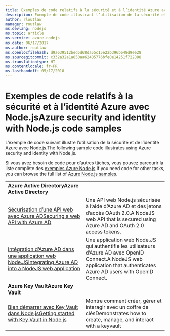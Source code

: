 ```yaml
---
title: Exemples de code relatifs à la sécurité et à l’identité Azure avec Node.js
description: Exemple de code illustrant l’utilisation de la sécurité et de l’identité Azure avec Node.js.
author: rloutlaw
manager: routlaw
ms.devlang: nodejs
ms.topic: article
ms.service: azure-nodejs
ms.date: 06/17/2017
ms.author: routlaw
ms.openlocfilehash: d9a639512bed5d68da55c15e22b396b648d9ee28
ms.sourcegitcommit: c332a32a1a850aa62405776bfe0e14251f722888
ms.translationtype: HT
ms.contentlocale: fr-FR
ms.lasthandoff: 05/17/2018
---
```

# <a name="azure-security-and-identity-with-nodejs-code-samples"></a><span data-ttu-id="e0be8-103">Exemples de code relatifs à la sécurité et à l’identité Azure avec Node.js</span><span class="sxs-lookup"><span data-stu-id="e0be8-103">Azure security and identity with Node.js code samples</span></span>

<span data-ttu-id="e0be8-104">L’exemple de code suivant illustre l’utilisation de la sécurité et de l’identité Azure avec Node.js.</span><span class="sxs-lookup"><span data-stu-id="e0be8-104">The following sample code illustrates using Azure security and identity with Node.js.</span></span>

<span data-ttu-id="e0be8-105">Si vous avez besoin de code pour d’autres tâches, vous pouvez parcourir la liste complète des [exemples Azure Node.js](https://azure.microsoft.com/resources/samples/?term=nodejs).</span><span class="sxs-lookup"><span data-stu-id="e0be8-105">If you need code for other tasks, you can browse the full list of [Azure Node.js samples](https://azure.microsoft.com/resources/samples/?term=nodejs).</span></span>

| | |
|---|---|
| <span data-ttu-id="e0be8-106">**Azure Active Directory**</span><span class="sxs-lookup"><span data-stu-id="e0be8-106">**Azure Active Directory**</span></span> ||
| [<span data-ttu-id="e0be8-107">Sécurisation d’une API web avec Azure AD</span><span class="sxs-lookup"><span data-stu-id="e0be8-107">Securing a web API with Azure AD</span></span>](https://azure.microsoft.com/resources/samples/active-directory-node-webapi/) | <span data-ttu-id="e0be8-108">Une API web Node.js sécurisée à l’aide d’Azure AD et des jetons d’accès OAuth 2.0.</span><span class="sxs-lookup"><span data-stu-id="e0be8-108">A NodeJS web API that is secured using Azure AD and OAuth 2.0 access tokens.</span></span> |
| [<span data-ttu-id="e0be8-109">Intégration d’Azure AD dans une application web Node.JS</span><span class="sxs-lookup"><span data-stu-id="e0be8-109">Integrating Azure AD into a NodeJS web application</span></span>](https://azure.microsoft.com/resources/samples/active-directory-node-webapp-openidconnect/) | <span data-ttu-id="e0be8-110">Une application web Node.JS qui authentifie les utilisateurs d’Azure AD avec OpenID Connect.</span><span class="sxs-lookup"><span data-stu-id="e0be8-110">A NodeJS web application that authenticates Azure AD users with OpenID Connect.</span></span> |
| <span data-ttu-id="e0be8-111">**Azure Key Vault**</span><span class="sxs-lookup"><span data-stu-id="e0be8-111">**Azure Key Vault**</span></span> ||
| [<span data-ttu-id="e0be8-112">Bien démarrer avec Key Vault dans Node.js</span><span class="sxs-lookup"><span data-stu-id="e0be8-112">Getting started with Key Vault in Node.js</span></span>](https://azure.microsoft.com/resources/samples/key-vault-node-getting-started/) | <span data-ttu-id="e0be8-113">Montre comment créer, gérer et interagir avec un coffre de clés</span><span class="sxs-lookup"><span data-stu-id="e0be8-113">Demonstrates how to create, manage, and interact with a keyvault</span></span> |
